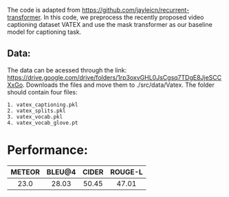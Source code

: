 The code is adapted from https://github.com/jayleicn/recurrent-transformer. In this code, we preprocess the recently proposed video captioning dataset VATEX and use the mask transformer as our baseline model for captioning task.

## Data:
The data can be acessed through the link:
https://drive.google.com/drive/folders/1rp3oxvGHL0JsCgsq7TDgE8JjeSCCXxGo.
Downloads the files and move them to ./src/data/Vatex.
The folder should contain four files:
```
1. vatex_captioning.pkl
2. vatex_splits.pkl
3. vatex_vocab.pkl
4. vatex_vocab_glove.pt
```

# Performance:
| METEOR| BLEU@4  | CIDER  | ROUGE-L |
| :-:   | :-: | :-: | :-: |
| 23.0 | 28.03 | 50.45 | 47.01 |

